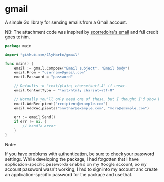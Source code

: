 gmail
=====

A simple Go library for sending emails from a Gmail account.

NB: The attachment code was inspired by [scorredoira's email][1]  and full credit goes
to him.

```go
package main

import "github.com/SlyMarbo/gmail"

func main() {
	email := gmail.Compose("Email subject", "Email body")
	email.From = "username@gmail.com"
	email.Password = "password"

	// Defaults to "text/plain; charset=utf-8" if unset.
	email.ContentType = "text/html; charset=utf-8"

	// Normally you'll only need one of these, but I thought I'd show both.
	email.AddRecipient("recipient@example.com")
	email.AddRecipients("another@example.com", "more@example.com")

	err := email.Send()
	if err != nil {
		// handle error.
	}
}
```

Note:

If you have problems with authentication, be sure to check your password settings. While
developing the package, I had forgotten that I have application-specific passwords enabled
on my Google account, so my account password wasn't working; I had to sign into my
account and create an application-specific password for the package and use that.

  [1]: https://github.com/scorredoira/email        "scorredoira's email"
